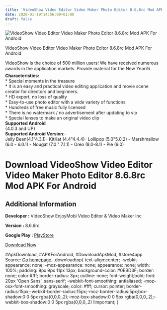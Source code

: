 ```yaml
---
title: 'VideoShow Video Editor Video Maker Photo Editor 8.6.8rc Mod APK For Android'
date: 2020-01-19T14:56:00+01:00
draft: false
---
```


![VideoShow Video Editor Video Maker Photo Editor 8.6.8rc Mod APK For Android](https://i2.wp.com/apkhome.net/wp-content/uploads/2020/01/VideoShow-Video-Editor-Video-Maker-Photo-Editor-8.6.8rc-Mod.png "VideoShow Video Editor Video Maker Photo Editor 8.6.8rc Mod APK For Android")

  

VideoShow Video Editor Video Maker Photo Editor 8.6.8rc Mod APK For Android

VideoShow is the choice of 500 million users! We have received numerous awards in the application markets. Provide material for the New Yearï¼  
**Characteristics:**  
\* Special moments in the treasure  
\* It is an easy and practical video editing application and movie scene creator for directors and beginners.  
\* HD export, no loss of quality  
\* Easy-to-use photo editor with a wide variety of functions  
\* Hundreds of free music fully licensed  
\* There is no watermark / no advertisement after updating to vip  
\* Special lenses to make an original video clip  
**Supported Android**  
{4.0.3 and UP}  
**Supported Android Version**:-  
Jelly Bean(4.1"4.3.1)- KitKat (4.4"4.4.4)- Lollipop (5.0"5.0.2) - Marshmallow (6.0 - 6.0.1) - Nougat (7.0 " 7.1.1) - Oreo (8.0-8.1) - Pie (9.0)

Download VideoShow Video Editor Video Maker Photo Editor 8.6.8rc Mod APK For Android
====================================================================================

Additional Information
----------------------

**Developer :** VideoShow EnjoyMobi Video Editor & Video Maker Inc

**Version :** 8.6.6rc

**Google Play :** [PlayStore](https://play.google.com/store/apps/details?id=com.xvideostudio.videoeditor)

  

[Download Now](https://store4app.co/post/videoshow-video-editor-video-maker-photo-editor-8-6-8rc-mod-apk-for-android_1579420484)

  
#ApkDownload, #APKForAndroid, #DownloadApkMod, #store4app  
Source: [Go homepage.](https://store4app.co/post/videoshow-video-editor-video-maker-photo-editor-8-6-8rc-mod-apk-for-android_1579420484) .downloadtop{ text-align:center; -webkit-appearance: none; -moz-appearance: none; appearance: none; width: 100%; padding: 9px 9px 11px 13px; background-color: #0EBD3F; border: none; color:#fff; border-radius: 3px; outline: none; font-weight;bold; font: 20px 'Open Sans', sans-serif; -webkit-font-smoothing: antialiased; -moz-osx-font-smoothing: grayscale; color: #fff; cursor: pointer; border-radius:15px;-webkit-border-radius:15px;-moz-border-radius:5px;box-shadow:0 0 5px rgba(0,0,0,.2);-moz-box-shadow:0 0 5px rgba(0,0,0,.2);-webkit-box-shadow:0 0 5px rgba(0,0,0,.2) !important; }